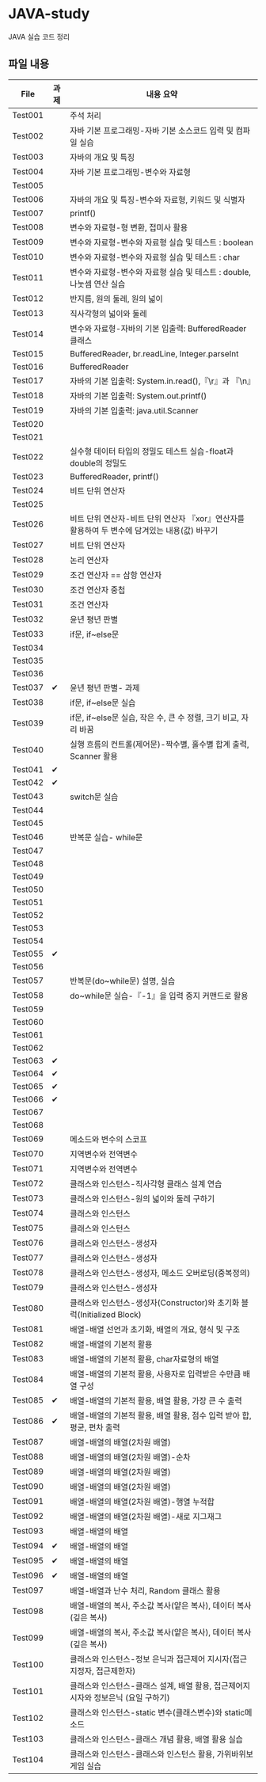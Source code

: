 # JAVA-study
JAVA 실습 코드 정리
## 파일 내용 

| File | 과제 | 내용 요약 |
| ------ | -- |----------- |
| Test001 |    | 주석 처리 |
| Test002 |    | 자바 기본 프로그래밍-자바 기본 소스코드 입력 및 컴파일 실습 |
| Test003 |    | 자바의 개요 및 특징 |
| Test004 |    | 자바 기본 프로그래밍-변수와 자료형 |
| Test005 |    | |
| Test006 |    | 자바의 개요 및 특징-변수와 자료형, 키워드 및 식별자 |
| Test007 |    | printf() |
| Test008 |    | 변수와 자료형-형 변환, 접미사 활용 |
| Test009 |    | 변수와 자료형-변수와 자료형 실습 및 테스트 : boolean |
| Test010 |    | 변수와 자료형-변수와 자료형 실습 및 테스트 : char |
| Test011 |    | 변수와 자료형-변수와 자료형 실습 및 테스트 : double, 나눗셈 연산 실습 |
| Test012 |    | 반지름, 원의 둘레, 원의 넓이 |
| Test013 |    | 직사각형의 넓이와 둘레 |
| Test014 |    | 변수와 자료형-자바의 기본 입출력: BufferedReader 클래스 |
| Test015 |    | BufferedReader, br.readLine, Integer.parseInt  |
| Test016 |    | BufferedReader |
| Test017 |    | 자바의 기본 입출력: System.in.read(),『\r』과 『\n』|
| Test018 |    | 자바의 기본 입출력: System.out.printf() |
| Test019 |    | 자바의 기본 입출력: java.util.Scanner |
| Test020 |    | |
| Test021 |    | |
| Test022 |    | 실수형 데이터 타입의 정밀도 테스트 실습-float과 double의 정밀도 |
| Test023 |    | BufferedReader, printf() |
| Test024 |    | 비트 단위 연산자 |
| Test025 |    | |
| Test026 |    | 비트 단위 연산자-비트 단위 연산자 『xor』연산자를 활용하여 두 변수에 담겨있는 내용(값) 바꾸기 |
| Test027 |    | 비트 단위 연산자 |
| Test028 |    | 논리 연산자 |
| Test029 |    | 조건 연산자 == 삼항 연산자 |
| Test030 |    | 조건 연산자 중첩 |
| Test031 |    | 조건 연산자 |
| Test032 |    | 윤년 평년 판별 |
| Test033 |    | if문, if~else문 |
| Test034 |    |    |
| Test035 |    |    |
| Test036 |    |    |
| Test037 | ✔ | 윤년 평년 판별- 과제 |
| Test038 |    | if문, if~else문 실습 |
| Test039 |    | if문, if~else문 실습, 작은 수, 큰 수 정렬, 크기 비교, 자리 바꿈 |
| Test040 |    | 실행 흐름의 컨트롤(제어문)-짝수별, 홀수별 합계 출력, Scanner 활용 |
| Test041 | ✔ |    |
| Test042 | ✔ |    |
| Test043 |    | switch문 실습 |
| Test044 |    |    |
| Test045 |    |    |
| Test046 |    | 반복문 실습- while문 |
| Test047 |    |    |
| Test048 |    |    |
| Test049 |    |    |
| Test050 |    |    |
| Test051 |    |    |
| Test052 |    |    |
| Test053 |    |    |
| Test054 |    |    |
| Test055 | ✔ |    |
| Test056 |    |    |
| Test057 |    | 반복문(do~while문) 설명, 실습 |
| Test058 |    | do~while문 실습-『-1』을 입력 중지 커맨드로 활용 |
| Test059 |    |    |
| Test060 |    |    |
| Test061 |    |    |
| Test062 |    |    |
| Test063 | ✔ |    |
| Test064 | ✔ |    |
| Test065 | ✔ |    |
| Test066 | ✔ |    |
| Test067 |    |    |
| Test068 |    |    |
| Test069 |    | 메소드와 변수의 스코프 |
| Test070 |    | 지역변수와 전역변수 |
| Test071 |    | 지역변수와 전역변수 |
| Test072 |    | 클래스와 인스턴스-직사각형 클래스 설계 연습 |
| Test073 |    | 클래스와 인스턴스-원의 넓이와 둘레 구하기 |
| Test074 |    | 클래스와 인스턴스 |
| Test075 |    | 클래스와 인스턴스 |
| Test076 |    | 클래스와 인스턴스-생성자 |
| Test077 |    | 클래스와 인스턴스-생성자 |
| Test078 |    | 클래스와 인스턴스-생성자, 메소드 오버로딩(중복정의) |
| Test079 |    | 클래스와 인스턴스-생성자 |
| Test080 |    | 클래스와 인스턴스-생성자(Constructor)와 초기화 블럭(Initialized Block) |
| Test081 |    | 배열-배열 선언과 초기화, 배열의 개요, 형식 및 구조 |
| Test082 |    | 배열-배열의 기본적 활용 |
| Test083 |    | 배열-배열의 기본적 활용, char자료형의 배열 |
| Test084 |    | 배열-배열의 기본적 활용, 사용자로 입력받은 수만큼 배열 구성 |
| Test085 | ✔ | 배열-배열의 기본적 활용, 배열 활용, 가장 큰 수 출력 |
| Test086 | ✔ | 배열-배열의 기본적 활용, 배열 활용, 점수 입력 받아 합, 평균, 편차 출력 |
| Test087 |    | 배열-배열의 배열(2차원 배열) |
| Test088 |    | 배열-배열의 배열(2차원 배열)-순차 |
| Test089 |    | 배열-배열의 배열(2차원 배열) |
| Test090 |    | 배열-배열의 배열(2차원 배열)|
| Test091 |    | 배열-배열의 배열(2차원 배열)-행열 누적합 |
| Test092 |    | 배열-배열의 배열(2차원 배열)-새로 지그재그 |
| Test093 |    | 배열-배열의 배열 |
| Test094 | ✔ | 배열-배열의 배열 |
| Test095 | ✔ | 배열-배열의 배열 |
| Test096 | ✔ | 배열-배열의 배열 |
| Test097 |    | 배열-배열과 난수 처리, Random 클래스 활용 |
| Test098 |    | 배열-배열의 복사, 주소값 복사(얕은 복사), 데이터 복사(깊은 복사) |
| Test099 |    | 배열-배열의 복사, 주소값 복사(얕은 복사), 데이터 복사(깊은 복사) |
| Test100 |    | 클래스와 인스턴스-정보 은닉과 접근제어 지시자(접근지정자, 접근제한자) |
| Test101 |    | 클래스와 인스턴스-클래스 설계, 배열 활용, 접근제어지시자와 정보은닉 (요일 구하기) |
| Test102 |    | 클래스와 인스턴스-static 변수(클래스변수)와 static메소드 |
| Test103 |    | 클래스와 인스턴스-클래스 개념 활용, 배열 활용 실습 |
| Test104 |    | 클래스와 인스턴스-클래스와 인스턴스 활용, 가위바위보 게임 실습 |
